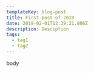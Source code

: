 ```yaml
---
templateKey: blog-post
title: First post of 2019
date: 2019-02-01T12:39:21.806Z
description: Desciption
tags:
  - tag1
  - tag2
---
```

body
